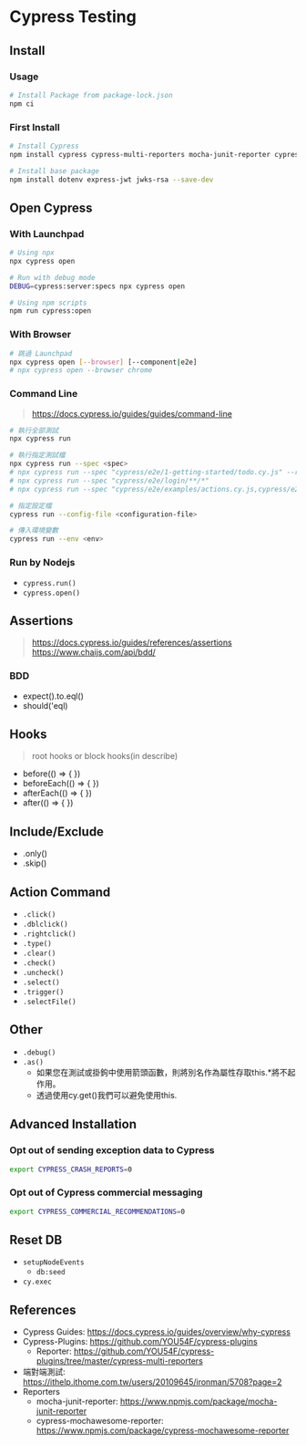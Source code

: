 # Cypress Testing


## Install
### Usage
```sh
# Install Package from package-lock.json
npm ci
```

### First Install
```sh
# Install Cypress
npm install cypress cypress-multi-reporters mocha-junit-reporter cypress-mochawesome-reporter --save-dev

# Install base package
npm install dotenv express-jwt jwks-rsa --save-dev
```

## Open Cypress
### With Launchpad
```sh
# Using npx
npx cypress open

# Run with debug mode
DEBUG=cypress:server:specs npx cypress open

# Using npm scripts
npm run cypress:open
```

### With Browser
```sh
# 跳過 Launchpad
npx cypress open [--browser] [--component|e2e]
# npx cypress open --browser chrome

```

### Command Line
> https://docs.cypress.io/guides/guides/command-line
```sh
# 執行全部測試
npx cypress run

# 執行指定測試檔
npx cypress run --spec <spec>
# npx cypress run --spec "cypress/e2e/1-getting-started/todo.cy.js" --reporter cypress-multi-reporters
# npx cypress run --spec "cypress/e2e/login/**/*"
# npx cypress run --spec "cypress/e2e/examples/actions.cy.js,cypress/e2e/examples/files.cy.js"

# 指定設定檔
cypress run --config-file <configuration-file>

# 傳入環境變數
cypress run --env <env>

```

### Run by Nodejs
- `cypress.run()`
- `cypress.open()`


## Assertions
> https://docs.cypress.io/guides/references/assertions
> https://www.chaijs.com/api/bdd/

### BDD
- expect().to.eql()
- should('eql)

## Hooks
> root hooks or block hooks(in describe)
- before(() => {    })
- beforeEach(() => {    })
- afterEach(() => {    })
- after(() => {    })

## Include/Exclude
- .only()
- .skip()


## Action Command
- `.click()`
- `.dblclick()`
- `.rightclick()`
- `.type()`
- `.clear()`
- `.check()`
- `.uncheck()`
- `.select()`
- `.trigger()`
- `.selectFile()`

## Other
- `.debug()`
- `.as()`
  - 如果您在測試或掛鉤中使用箭頭函數，則將別名作為屬性存取this.*將不起作用。
  - 透過使用cy.get()我們可以避免使用this.


## Advanced Installation

### Opt out of sending exception data to Cypress
```bash
export CYPRESS_CRASH_REPORTS=0
```

### Opt out of Cypress commercial messaging
```bash
export CYPRESS_COMMERCIAL_RECOMMENDATIONS=0
```

## Reset DB
- `setupNodeEvents`
  - `db:seed`
- `cy.exec`


## References
- Cypress Guides: https://docs.cypress.io/guides/overview/why-cypress
- Cypress-Plugins: https://github.com/YOU54F/cypress-plugins
  - Reporter: https://github.com/YOU54F/cypress-plugins/tree/master/cypress-multi-reporters
- 端對端測試: https://ithelp.ithome.com.tw/users/20109645/ironman/5708?page=2
- Reporters
  - mocha-junit-reporter: https://www.npmjs.com/package/mocha-junit-reporter
  - cypress-mochawesome-reporter: https://www.npmjs.com/package/cypress-mochawesome-reporter